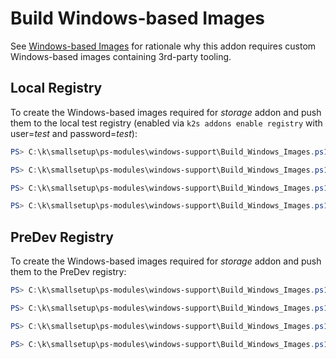 <!--
SPDX-FileCopyrightText: © 2023 Siemens Healthcare GmbH

SPDX-License-Identifier: MIT
-->

# Build Windows-based Images
See [Windows-based Images](../../../smallsetup/ps-modules/windows-support/README.md#windows-based-images) for rationale why this addon requires custom Windows-based images containing 3rd-party tooling.

## Local Registry
To create the Windows-based images required for *storage* addon and push them to the local test registry (enabled via `k2s addons enable registry` with user=*test* and password=*test*):
```PowerShell
PS> C:\k\smallsetup\ps-modules\windows-support\Build_Windows_Images.ps1 -Name "/sig-storage/livenessprobe" -Tag "v2.10.0" -Registry "k2s-registry.local" -Dockerfile "C:\k\addons\storage\build\Dockerfile.livenessprobe" -WorkDir "C:\k\addons\storage\build" -RegUser test -RegPw test -AllowInsecureRegistries

PS> C:\k\smallsetup\ps-modules\windows-support\Build_Windows_Images.ps1 -Name "/sig-storage/csi-node-driver-registrar" -Tag "v2.8.0" -Registry "k2s-registry.local" -Dockerfile "C:\k\addons\storage\build\Dockerfile.csi-node-driver-registrar" -WorkDir "C:\k\addons\storage\build" -RegUser test -RegPw test -AllowInsecureRegistries

PS> C:\k\smallsetup\ps-modules\windows-support\Build_Windows_Images.ps1 -Name "/sig-storage/smbplugin" -Tag "v1.12.0" -Registry "k2s-registry.local" -Dockerfile "C:\k\addons\storage\build\Dockerfile.smbplugin" -WorkDir "C:\k\addons\storage\build" -RegUser test -RegPw test -AllowInsecureRegistries

PS> C:\k\smallsetup\ps-modules\windows-support\Build_Windows_Images.ps1 -Name "/kubernetes-sigs/sig-windows/csi-proxy" -Tag "v1.1.2" -Registry "k2s-registry.local" -Dockerfile "C:\k\addons\storage\build\Dockerfile.csi-proxy" -WorkDir "C:\k\addons\storage\build" -RegUser test -RegPw test -AllowInsecureRegistries
```

## PreDev Registry
To create the Windows-based images required for *storage* addon and push them to the PreDev registry:
```PowerShell
PS> C:\k\smallsetup\ps-modules\windows-support\Build_Windows_Images.ps1 -Name "/sig-storage/livenessprobe" -Tag "v2.10.0" -Registry "shsk2s.azurecr.io" -Dockerfile "C:\k\addons\storage\build\Dockerfile.livenessprobe" -WorkDir "C:\k\addons\storage\build" -RegUser <user> -RegPw <pw>

PS> C:\k\smallsetup\ps-modules\windows-support\Build_Windows_Images.ps1 -Name "/sig-storage/csi-node-driver-registrar" -Tag "v2.8.0" -Registry "shsk2s.azurecr.io" -Dockerfile "C:\k\addons\storage\build\Dockerfile.csi-node-driver-registrar" -WorkDir "C:\k\addons\storage\build" -RegUser <user> -RegPw <pw>

PS> C:\k\smallsetup\ps-modules\windows-support\Build_Windows_Images.ps1 -Name "/sig-storage/smbplugin" -Tag "v1.12.0" -Registry "shsk2s.azurecr.io" -Dockerfile "C:\k\addons\storage\build\Dockerfile.smbplugin" -WorkDir "C:\k\addons\storage\build" -RegUser <user> -RegPw <pw>

PS> C:\k\smallsetup\ps-modules\windows-support\Build_Windows_Images.ps1 -Name "/kubernetes-sigs/sig-windows/csi-proxy" -Tag "v1.1.2" -Registry "shsk2s.azurecr.io" -Dockerfile "C:\k\addons\storage\build\Dockerfile.csi-proxy" -WorkDir "C:\k\addons\storage\build" -RegUser <user> -RegPw <pw>
```
